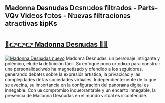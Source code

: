 ## Madonna Desnudas D𝚎sn𝚞dos filtr𝚊dos - Parts-VQv Vid𝚎os f𝚘tos - N𝚞evas filtr𝚊ciones atr𝚊ctivas kipKs

# <h2><a href="http://mb041m0.tromn.icu/?c=Madonna+Desnudas">🔗👉👉👉 Madonna Desnudas 🔗🔗</a></h2>

[![Madonna Desnudas nuevo](https://i.imgur.com/pEAQMta.gif)](http://mb041m0.tromn.icu/?c=Madonna+Desnudas)
Madonna Desnudas, un personaje intrigante y polémico, elude la definición fácil. Su enfoque poco ortodoxo para construir una personalidad web ha magnetizado y ofendido a los seguidores, generando debates sobre la expresión artística, la privacidad y las complejidades de las sociedades virtuales. Independientemente de lo que se avecina, su importancia en la configuración del panorama digital es innegable. Con un compromiso inquebrantable y un encanto innegable, la presencia de Madonna Desnudas en el mundo virtual es incontenible.
